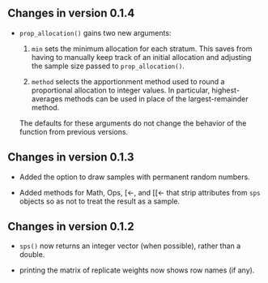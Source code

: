 ## Changes in version 0.1.4

- `prop_allocation()` gains two new arguments:

    1. `min` sets the minimum allocation for each stratum. This saves from having to manually keep track of an initial allocation and adjusting the sample size passed to `prop_allocation()`.

    2. `method` selects the apportionment method used to round a proportional allocation to integer values. In particular, highest-averages methods can be used in place of the largest-remainder method.

    The defaults for these arguments do not change the behavior of the function from previous versions.

## Changes in version 0.1.3

- Added the option to draw samples with permanent random numbers.

- Added methods for Math, Ops, [<-, and [[<- that strip attributes from `sps` objects so as not to treat the result as a sample.

## Changes in version 0.1.2

- `sps()` now returns an integer vector (when possible), rather than a double.

- printing the matrix of replicate weights now shows row names (if any).
